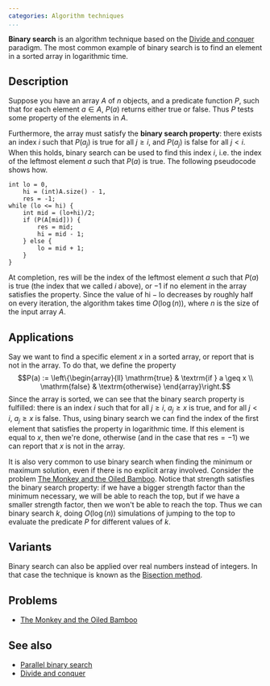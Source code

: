```yaml
---
categories: Algorithm techniques
...
```


**Binary search** is an algorithm technique based on the [Divide and conquer]() paradigm.
The most common example of binary search is to find an element in a sorted array in logarithmic time.

## Description
Suppose you have an array $A$ of $n$ objects, and a predicate function $P$, such that for each element $a\in A$, $P(a)$ returns either $\mathrm{true}$ or $\mathrm{false}$. Thus $P$ tests some property of the elements in $A$. 

Furthermore, the array must satisfy the **binary search property**: there exists an index $i$ such that $P(a_j)$ is $\mathrm{true}$ for all $j\geq i$, and $P(a_j)$ is $\mathrm{false}$ for all $j < i$. When this holds, binary search can be used to find this index $i$, i.e. the index of the leftmost element $a$ such that $P(a)$ is true. The following pseudocode shows how.

~~~ {.cpp}
int lo = 0,
    hi = (int)A.size() - 1,
    res = -1;
while (lo <= hi) {
    int mid = (lo+hi)/2;
    if (P(A[mid])) {
        res = mid;
        hi = mid - 1;
    } else {
        lo = mid + 1;
    }
}
~~~

At completion, $\mathrm{res}$ will be the index of the leftmost element $a$ such that $P(a)$ is true (the index that we called $i$ above), or $-1$ if no element in the array satisfies the property. Since the value of $\mathrm{hi} - \mathrm{lo}$ decreases by roughly half on every iteration, the algorithm takes time $O(\log(n))$, where $n$ is the size of the input array $A$.

## Applications

Say we want to find a specific element $x$ in a sorted array, or report that is not in the array. To do that, we define the property
$$P(a) := \left\{\begin{array}{ll}
\mathrm{true} & \textrm{if } a \geq x \\
\mathrm{false} & \textrm{otherwise}
\end{array}\right.$$
Since the array is sorted, we can see that the binary search property is fulfilled: there is an index $i$ such that for all $j \geq i$, $a_j \geq x$ is true, and for all $j < i$, $a_j \geq x$ is false. Thus, using binary search we can find the index of the first element that satisfies the property in logarithmic time. If this element is equal to $x$, then we're done, otherwise (and in the case that $\mathrm{res} = -1$) we can report that $x$ is not in the array.

It is also very common to use binary search when finding the minimum or maximum solution, even if there is no explicit array involved. Consider the problem [The Monkey and the Oiled Bamboo](#Problems). Notice that strength satisfies the binary search property: if we have a bigger strength factor than the minimum necessary, we will be able to reach the top, but if we have a smaller strength factor, then we won't be able to reach the top. Thus we can binary search $k$, doing $O(\log(n))$ simulations of jumping to the top to evaluate the predicate $P$ for different values of $k$.

## Variants
Binary search can also be applied over real numbers instead of integers. In that case the technique is known as the [Bisection method]().

## Problems
- [The Monkey and the Oiled Bamboo](https://uva.onlinejudge.org/external/120/p12032.pdf)

## See also
- [Parallel binary search]()
- [Divide and conquer]()

